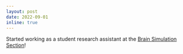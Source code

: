```yaml
---
layout: post
date: 2022-09-01
inline: true
---
```


Started working as a student research assistant at the [Brain Simulation Section](https://www.brainsimulation.org/bsw/)!